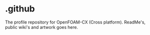 # .github
The profile repository for OpenFOAM-CX (Cross platform). ReadMe's, public wiki's and artwork goes here.
